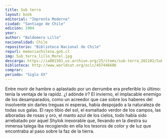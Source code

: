 ```yaml
---
title: Sub terra
layout: book
editorial: "Imprenta Moderna"
ciudad: "Santiago de Chile"
edición: 1904
year: 
author: "Baldomero Lillo"
nacionalidad: Chile
repositorio: "Biblioteca Nacional de Chile"
repurl: memoriachilena.gob.cl
img: Sub_terra_lillo_Morel.jpg
descarga: https://ia801501.us.archive.org/25/items/sub-terra_202102/Sub%20terra.pdf
biblioteca: http://www.worldcat.org/oclc/457446686
comprar: 
periodo: "Siglo XX"
---
```

 

Entre morir de hambre o aplastado por un derrumbe era preferible lo último: tenía la ventaja de la rapidz. ¿I adónde ir? El invierno, el implacable enemigo de los desamparados, como un acreedor que cae sobre los haberes del insolvente sin darles treguas ni esperas, había despojado a la naturaleza de todas sus galas. El rayo tibio del sol, el esmaltado verdor de los campos, las alboradas de rosas y oro, el manto azul de los cielos, todo había sido arrebatado por aquel Shylok inexorable que, llevando en la diestra su inmensa talega iba recogiendo en ella los tesoros de color y de luz que encontraba al paso sobre la faz de la tierra.
